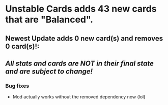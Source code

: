 # Unstable Cards adds 43 new cards that are "Balanced".
## Newest Update adds 0 new card(s) and removes 0 card(s)!:
## *All stats and cards are NOT in their final state and are subject to change!*

### Bug fixes
- Mod actually works without the removed dependency now (lol)